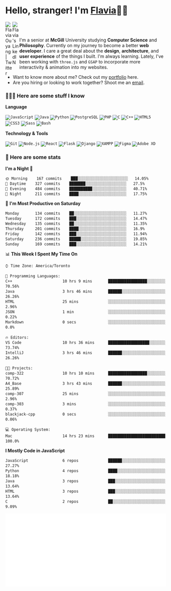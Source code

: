 <h1>Hello, stranger! I'm <a href="https://flaviaouyang.github.io/portfolio-site/">Flavia</a>👋🏻</h1>

<a href="https://twitter.com/FlaviaOuyang">
  <img align="left" alt="Flavia Ouyang | Twitter" width="22px" src="https://raw.githubusercontent.com/peterthehan/peterthehan/master/assets/twitter.svg" />
</a>
<a href="https://www.linkedin.com/in/flavia-ouyang/">
  <img align="left" alt="Flavia's LinkedIN" width="22px" src="https://raw.githubusercontent.com/peterthehan/peterthehan/master/assets/linkedin.svg" />
</a>
<br /><br />

I'm a senior at **McGill** University studying **Computer Science** and **Philosophy**. Currently on my journey to become a better **web developer**. I care a great deal about the **design**, **architecture**, and **user experience** of the things I built. I'm always learning. Lately, I've been working with `three.js` and `GSAP` to incorporate more interactivity & animation into my websites.
  - Want to know more about me? Check out my <a href="https://flaviaouyang.github.io/portfolio-site/">portfolio</a> here. 
  - Are you hiring or looking to work together? Shoot me an <a href="mailto:flavia.ouyang@mail.mcgill.ca">email</a>.


<h3>👩🏻‍💻 Here are some stuff I know</h3>

**Language**

<code><img height="40" src="https://profilinator.rishav.dev/skills-assets/javascript-original.svg" alt="JavaScript" /></code>
<code><img height="40" src="https://profilinator.rishav.dev/skills-assets/java-original-wordmark.svg" alt="Java" /></code>
<code><img height="40" src="https://profilinator.rishav.dev/skills-assets/python-original.svg" alt="Python" /></code>
<code><img height="40" src="https://profilinator.rishav.dev/skills-assets/postgresql-original-wordmark.svg" alt="PostgreSQL" /></code>
<code><img height="40" src="https://profilinator.rishav.dev/skills-assets/php-original.svg" alt="PHP" /></code>
<code><img height="40" src="https://profilinator.rishav.dev/skills-assets/c-original.svg" alt="C" /></code>
<code><img height="40" src="https://profilinator.rishav.dev/skills-assets/cplusplus-original.svg" alt="C++" /></code>
<code><img height="40" src="https://profilinator.rishav.dev/skills-assets/html5-original-wordmark.svg" alt="HTML5" /></code>
<code><img height="40" src="https://profilinator.rishav.dev/skills-assets/css3-original-wordmark.svg" alt="CSS3" /></code>
<code><img height="40" src="https://profilinator.rishav.dev/skills-assets/sass-original.svg" alt="Sass" /></code>
<code><img height="40" src="https://profilinator.rishav.dev/skills-assets/gnu_bash-icon.svg" alt="Bash" /></code>

**Technology & Tools**

<code><img src="https://profilinator.rishav.dev/skills-assets/git-scm-icon.svg" alt="Git" height="40" /></code>
<code><img src="https://profilinator.rishav.dev/skills-assets/nodejs-original-wordmark.svg" alt="Node.js" height="40" /></code>
<code><img src="https://profilinator.rishav.dev/skills-assets/react-original-wordmark.svg" alt="React" height="40" /></code>
<code><img src="https://profilinator.rishav.dev/skills-assets/flask.png" alt="Flask" height="40" /></code>
<code><img src="https://profilinator.rishav.dev/skills-assets/django-original.svg" alt="Django" height="40" /></code>
<code><img src="https://profilinator.rishav.dev/skills-assets/xampp.png" alt="XAMPP" height="40" /></code>
<code><img src="https://profilinator.rishav.dev/skills-assets/figma-icon.svg" alt="Figma" height="40" /></code>
<code><img src="https://profilinator.rishav.dev/skills-assets/adobexd.png" alt="Adobe XD" height="40" /></code>


<h3>📑 Here are some stats</h3>

<!--START_SECTION:waka-->
**I'm a Night 🦉** 

```text
🌞 Morning    167 commits    ███░░░░░░░░░░░░░░░░░░░░░░   14.05% 
🌆 Daytime    327 commits    ███████░░░░░░░░░░░░░░░░░░   27.5% 
🌃 Evening    484 commits    ██████████░░░░░░░░░░░░░░░   40.71% 
🌙 Night      211 commits    ████░░░░░░░░░░░░░░░░░░░░░   17.75%

```
📅 **I'm Most Productive on Saturday** 

```text
Monday       134 commits    ██░░░░░░░░░░░░░░░░░░░░░░░   11.27% 
Tuesday      172 commits    ███░░░░░░░░░░░░░░░░░░░░░░   14.47% 
Wednesday    135 commits    ██░░░░░░░░░░░░░░░░░░░░░░░   11.35% 
Thursday     201 commits    ████░░░░░░░░░░░░░░░░░░░░░   16.9% 
Friday       142 commits    ███░░░░░░░░░░░░░░░░░░░░░░   11.94% 
Saturday     236 commits    █████░░░░░░░░░░░░░░░░░░░░   19.85% 
Sunday       169 commits    ███░░░░░░░░░░░░░░░░░░░░░░   14.21%

```


📊 **This Week I Spent My Time On** 

```text
⌚︎ Time Zone: America/Toronto

💬 Programming Languages: 
C++                      10 hrs 9 mins       █████████████████░░░░░░░░   70.56% 
Java                     3 hrs 46 mins       ██████░░░░░░░░░░░░░░░░░░░   26.26% 
HTML                     25 mins             ░░░░░░░░░░░░░░░░░░░░░░░░░   2.96% 
JSON                     1 min               ░░░░░░░░░░░░░░░░░░░░░░░░░   0.22% 
Markdown                 0 secs              ░░░░░░░░░░░░░░░░░░░░░░░░░   0.0%

🔥 Editors: 
VS Code                  10 hrs 36 mins      ██████████████████░░░░░░░   73.74% 
IntelliJ                 3 hrs 46 mins       ██████░░░░░░░░░░░░░░░░░░░   26.26%

🐱‍💻 Projects: 
comp-322                 10 hrs 10 mins      █████████████████░░░░░░░░   70.72% 
A4_Base                  3 hrs 43 mins       ██████░░░░░░░░░░░░░░░░░░░   25.89% 
comp-307                 25 mins             ░░░░░░░░░░░░░░░░░░░░░░░░░   2.96% 
comp-303                 3 mins              ░░░░░░░░░░░░░░░░░░░░░░░░░   0.37% 
blackjack-cpp            0 secs              ░░░░░░░░░░░░░░░░░░░░░░░░░   0.06%

💻 Operating System: 
Mac                      14 hrs 23 mins      █████████████████████████   100.0%

```

**I Mostly Code in JavaScript** 

```text
JavaScript               6 repos             ██████░░░░░░░░░░░░░░░░░░░   27.27% 
Python                   4 repos             ████░░░░░░░░░░░░░░░░░░░░░   18.18% 
Java                     3 repos             ███░░░░░░░░░░░░░░░░░░░░░░   13.64% 
HTML                     3 repos             ███░░░░░░░░░░░░░░░░░░░░░░   13.64% 
C                        2 repos             ██░░░░░░░░░░░░░░░░░░░░░░░   9.09%

```



<!--END_SECTION:waka-->

<img src="/metrics.plugin.isocalendar.svg" width="700px">
